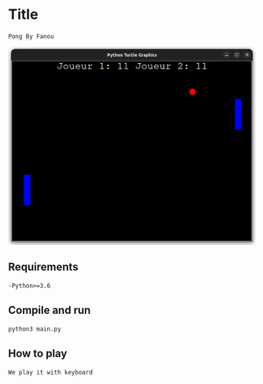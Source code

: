 # Title
    Pong By Fanou
![Alt text](/Pong.png)
## Requirements

    -Python>=3.6

## Compile and run
    python3 main.py

## How to play
    We play it with keyboard